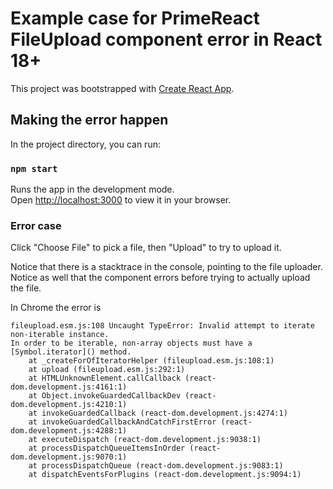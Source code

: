 # Example case for PrimeReact FileUpload component error in React 18+

This project was bootstrapped with [Create React App](https://github.com/facebook/create-react-app).

## Making the error happen

In the project directory, you can run:

### `npm start`

Runs the app in the development mode.\
Open [http://localhost:3000](http://localhost:3000) to view it in your browser.

### Error case

Click "Choose File" to pick a file, then "Upload" to try to upload it.

Notice that there is a stacktrace in the console, pointing to the file uploader.  Notice as well that the component errors before trying to actually upload the file.

In Chrome the error is

```
fileupload.esm.js:108 Uncaught TypeError: Invalid attempt to iterate non-iterable instance.
In order to be iterable, non-array objects must have a [Symbol.iterator]() method.
    at _createForOfIteratorHelper (fileupload.esm.js:108:1)
    at upload (fileupload.esm.js:292:1)
    at HTMLUnknownElement.callCallback (react-dom.development.js:4161:1)
    at Object.invokeGuardedCallbackDev (react-dom.development.js:4210:1)
    at invokeGuardedCallback (react-dom.development.js:4274:1)
    at invokeGuardedCallbackAndCatchFirstError (react-dom.development.js:4288:1)
    at executeDispatch (react-dom.development.js:9038:1)
    at processDispatchQueueItemsInOrder (react-dom.development.js:9070:1)
    at processDispatchQueue (react-dom.development.js:9083:1)
    at dispatchEventsForPlugins (react-dom.development.js:9094:1)
```

